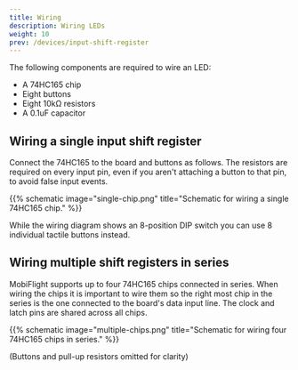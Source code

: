 ```yaml
---
title: Wiring
description: Wiring LEDs
weight: 10
prev: /devices/input-shift-register
---
```


The following components are required to wire an LED:

- A 74HC165 chip
- Eight buttons
- Eight 10kΩ resistors
- A 0.1uF capacitor

## Wiring a single input shift register

Connect the 74HC165 to the board and buttons as follows. The resistors are required on every input pin, even if you aren't attaching a button to that pin, to avoid false input events.

{{% schematic image="single-chip.png" title="Schematic for wiring a single 74HC165 chip." %}}

While the wiring diagram shows an 8-position DIP switch you can use 8 individual tactile buttons instead.

## Wiring multiple shift registers in series

MobiFlight supports up to four 74HC165 chips connected in series. When wiring the chips it is important to wire them so the right most chip in the series is the one connected to the board's data input line. The clock and latch pins are shared across all chips.

{{% schematic image="multiple-chips.png" title="Schematic for wiring four  74HC165 chips in series." %}}

(Buttons and pull-up resistors omitted for clarity)
